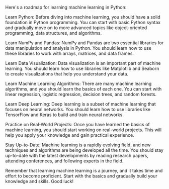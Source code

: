 Here's a roadmap for learning machine learning in Python:

Learn Python: Before diving into machine learning, you should have a solid foundation in Python programming. You can start with basic Python syntax and gradually move on to more advanced topics like object-oriented programming, data structures, and algorithms.

Learn NumPy and Pandas: NumPy and Pandas are two essential libraries for data manipulation and analysis in Python. You should learn how to use these libraries to work with arrays, matrices, and data frames.

Learn Data Visualization: Data visualization is an important part of machine learning. You should learn how to use libraries like Matplotlib and Seaborn to create visualizations that help you understand your data.

Learn Machine Learning Algorithms: There are many machine learning algorithms, and you should learn the basics of each one. You can start with linear regression, logistic regression, decision trees, and random forests.

Learn Deep Learning: Deep learning is a subset of machine learning that focuses on neural networks. You should learn how to use libraries like TensorFlow and Keras to build and train neural networks.

Practice on Real-World Projects: Once you have learned the basics of machine learning, you should start working on real-world projects. This will help you apply your knowledge and gain practical experience.

Stay Up-to-Date: Machine learning is a rapidly evolving field, and new techniques and algorithms are being developed all the time. You should stay up-to-date with the latest developments by reading research papers, attending conferences, and following experts in the field.

Remember that learning machine learning is a journey, and it takes time and effort to become proficient. Start with the basics and gradually build your knowledge and skills. Good luck!